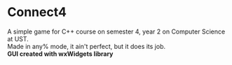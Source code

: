 # Connect4
A simple game for C++ course on semester 4, year 2 on Computer Science at UST.  
Made in any% mode, it ain't perfect, but it does its job.  
**GUI created with wxWidgets library**
